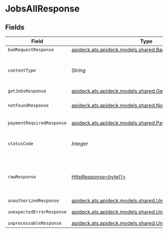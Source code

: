 # JobsAllResponse


## Fields

| Field                                                                                                                    | Type                                                                                                                     | Required                                                                                                                 | Description                                                                                                              |
| ------------------------------------------------------------------------------------------------------------------------ | ------------------------------------------------------------------------------------------------------------------------ | ------------------------------------------------------------------------------------------------------------------------ | ------------------------------------------------------------------------------------------------------------------------ |
| `badRequestResponse`                                                                                                     | [apideck.ats.apideck.models.shared.BadRequestResponse](../../models/shared/BadRequestResponse.md)                        | :heavy_minus_sign:                                                                                                       | Bad Request                                                                                                              |
| `contentType`                                                                                                            | *String*                                                                                                                 | :heavy_check_mark:                                                                                                       | HTTP response content type for this operation                                                                            |
| `getJobsResponse`                                                                                                        | [apideck.ats.apideck.models.shared.GetJobsResponse](../../models/shared/GetJobsResponse.md)                              | :heavy_minus_sign:                                                                                                       | Jobs                                                                                                                     |
| `notFoundResponse`                                                                                                       | [apideck.ats.apideck.models.shared.NotFoundResponse](../../models/shared/NotFoundResponse.md)                            | :heavy_minus_sign:                                                                                                       | The specified resource was not found                                                                                     |
| `paymentRequiredResponse`                                                                                                | [apideck.ats.apideck.models.shared.PaymentRequiredResponse](../../models/shared/PaymentRequiredResponse.md)              | :heavy_minus_sign:                                                                                                       | Payment Required                                                                                                         |
| `statusCode`                                                                                                             | *Integer*                                                                                                                | :heavy_check_mark:                                                                                                       | HTTP response status code for this operation                                                                             |
| `rawResponse`                                                                                                            | [HttpResponse<byte[]>](https://docs.oracle.com/en/java/javase/11/docs/api/java.net.http/java/net/http/HttpResponse.html) | :heavy_minus_sign:                                                                                                       | Raw HTTP response; suitable for custom response parsing                                                                  |
| `unauthorizedResponse`                                                                                                   | [apideck.ats.apideck.models.shared.UnauthorizedResponse](../../models/shared/UnauthorizedResponse.md)                    | :heavy_minus_sign:                                                                                                       | Unauthorized                                                                                                             |
| `unexpectedErrorResponse`                                                                                                | [apideck.ats.apideck.models.shared.UnexpectedErrorResponse](../../models/shared/UnexpectedErrorResponse.md)              | :heavy_minus_sign:                                                                                                       | Unexpected error                                                                                                         |
| `unprocessableResponse`                                                                                                  | [apideck.ats.apideck.models.shared.UnprocessableResponse](../../models/shared/UnprocessableResponse.md)                  | :heavy_minus_sign:                                                                                                       | Unprocessable                                                                                                            |